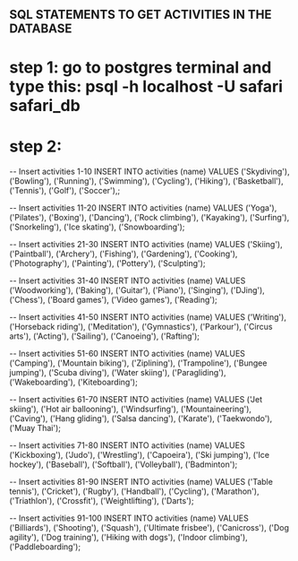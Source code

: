 ## SQL STATEMENTS TO GET ACTIVITIES IN THE DATABASE

# step 1: go to postgres terminal and type this: psql -h localhost -U safari safari_db

# step 2:

-- Insert activities 1-10
INSERT INTO activities (name)
VALUES
('Skydiving'),
('Bowling'),
('Running'),
('Swimming'),
('Cycling'),
('Hiking'),
('Basketball'),
('Tennis'),
('Golf'),
('Soccer'),;

-- Insert activities 11-20
INSERT INTO activities (name)
VALUES
('Yoga'),
('Pilates'),
('Boxing'),
('Dancing'),
('Rock climbing'),
('Kayaking'),
('Surfing'),
('Snorkeling'),
('Ice skating'),
('Snowboarding');

-- Insert activities 21-30
INSERT INTO activities (name)
VALUES
('Skiing'),
('Paintball'),
('Archery'),
('Fishing'),
('Gardening'),
('Cooking'),
('Photography'),
('Painting'),
('Pottery'),
('Sculpting');

-- Insert activities 31-40
INSERT INTO activities (name)
VALUES
('Woodworking'),
('Baking'),
('Guitar'),
('Piano'),
('Singing'),
('DJing'),
('Chess'),
('Board games'),
('Video games'),
('Reading');

-- Insert activities 41-50
INSERT INTO activities (name)
VALUES
('Writing'),
('Horseback riding'),
('Meditation'),
('Gymnastics'),
('Parkour'),
('Circus arts'),
('Acting'),
('Sailing'),
('Canoeing'),
('Rafting');

-- Insert activities 51-60
INSERT INTO activities (name)
VALUES
('Camping'),
('Mountain biking'),
('Ziplining'),
('Trampoline'),
('Bungee jumping'),
('Scuba diving'),
('Water skiing'),
('Paragliding'),
('Wakeboarding'),
('Kiteboarding');

-- Insert activities 61-70
INSERT INTO activities (name)
VALUES
('Jet skiing'),
('Hot air ballooning'),
('Windsurfing'),
('Mountaineering'),
('Caving'),
('Hang gliding'),
('Salsa dancing'),
('Karate'),
('Taekwondo'),
('Muay Thai');

-- Insert activities 71-80
INSERT INTO activities (name)
VALUES
('Kickboxing'),
('Judo'),
('Wrestling'),
('Capoeira'),
('Ski jumping'),
('Ice hockey'),
('Baseball'),
('Softball'),
('Volleyball'),
('Badminton');

-- Insert activities 81-90
INSERT INTO activities (name)
VALUES
('Table tennis'),
('Cricket'),
('Rugby'),
('Handball'),
('Cycling'),
('Marathon'),
('Triathlon'),
('Crossfit'),
('Weightlifting'),
('Darts');

-- Insert activities 91-100
INSERT INTO activities (name)
VALUES
('Billiards'),
('Shooting'),
('Squash'),
('Ultimate frisbee'),
('Canicross'),
('Dog agility'),
('Dog training'),
('Hiking with dogs'),
('Indoor climbing'),
('Paddleboarding');
